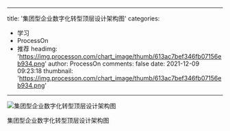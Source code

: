 
---
title: '集团型企业数字化转型顶层设计架构图'
categories: 
 - 学习
 - ProcessOn
 - 推荐
headimg: 'https://img.processon.com/chart_image/thumb/613ac7bef346fb07156eb934.png'
author: ProcessOn
comments: false
date: 2021-12-09 09:23:18
thumbnail: 'https://img.processon.com/chart_image/thumb/613ac7bef346fb07156eb934.png'
---

<div>   
<img class="thumb" alt="集团型企业数字化转型顶层设计架构图" src="https://img.processon.com/chart_image/thumb/613ac7bef346fb07156eb934.png" referrerpolicy="no-referrer">
<p>集团型企业数字化转型顶层设计架构图</p>  
</div>
            